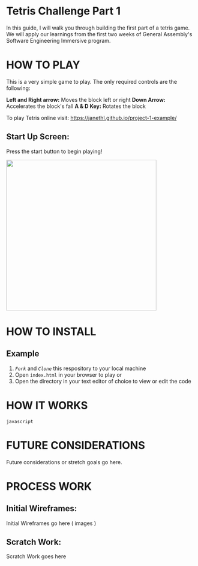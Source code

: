 # Tetris Challenge Part 1

In this guide, I will walk you through building the first part of a tetris game. We will apply our learnings from the first two weeks of General Assembly's Software Engineering Immersive program. 

 
# HOW TO PLAY 
This is a very simple game to play. The only required controls are the following:

**Left and Right arrow:** Moves the block left or right
**Down Arrow:** Accelerates the block's fall
**A & D Key:** Rotates the block

To play Tetris online visit: https://janethl.github.io/project-1-example/

## Start Up Screen:
Press the start button to begin playing! 

<img src="https://imgur.com/67vey3S" width= "400">

# HOW TO INSTALL

## Example
1. *`Fork`* and *`Clone`* this respository to your local machine
2. Open `index.html` in your browser to play or 
3. Open the directory in your text editor of choice to view or edit the code


# HOW IT WORKS
```javascript  ```


# FUTURE CONSIDERATIONS

Future considerations or stretch goals go here.


# PROCESS WORK

## Initial Wireframes:
Initial Wireframes go here ( images )

## Scratch Work:

Scratch Work goes here
